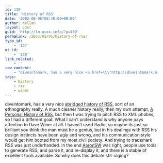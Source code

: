 ```yaml
---
id: 139
title: 'History of RSS'
date: '2002-09-06T08:48:00+00:00'
author: Kellan
layout: post
guid: 'http://lm.quxx.info/?p=139'
permalink: /2002/09/06/history-of-rss/
typo_id:
    - '137'
mt_id:
    - '148'
link_related:
    - ''
raw_content:
    - "diveintomark, has a very nice <a href=\\\"http://diveintomark.org/archives/2002/09/06.html#history_of_the_rss_fork\\\">\r\nabridged history of RSS</a>, sort of an ethnography really.  A much cleaner history really, then my own attempt, <a href=\\\"http://laughingmeme.org/archives/cat_rss.html#000004\\\">A Personal History of RSS</a>, but then I was trying to pitch RSS to XML phobes, so I had a different goal.  What I can\\'t understand is why anyone pays attention to Dave Winer at all.  I haven\\'t used Radio, so maybe its just so  brilliant you think the man must be a genius, but in his dealings with RSS his design instincts have been ugly and wrong, and his communication style would get him booted from my most civil society.  And trying to trademark RSS was just underhanded.  In the end <a href=\\\"http://www.aaronsw.com\\\">AaronSW</a> was right, people use tools to generate RSS, and parse it, and re-display it, and there is a stable of excellent tools available.  So why does this debate still raging?"
tags:
    - history
    - rss
    - winer
---
```


diveintomark, has a very nice [abridged history of RSS](http://diveintomark.org/archives/2002/09/06.html#history_of_the_rss_fork), sort of an ethnography really. A much cleaner history really, then my own attempt, [A Personal History of RSS](http://laughingmeme.org/archives/cat_rss.html#000004), but then I was trying to pitch RSS to XML phobes, so I had a different goal. What I can’t understand is why anyone pays attention to Dave Winer at all. I haven’t used Radio, so maybe its just so brilliant you think the man must be a genius, but in his dealings with RSS his design instincts have been ugly and wrong, and his communication style would get him booted from my most civil society. And trying to trademark RSS was just underhanded. In the end [AaronSW](http://www.aaronsw.com) was right, people use tools to generate RSS, and parse it, and re-display it, and there is a stable of excellent tools available. So why does this debate still raging?